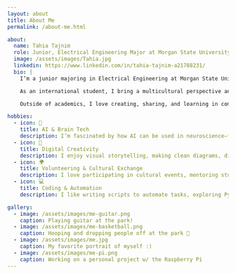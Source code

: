 ```yaml
---
layout: about
title: About Me
permalink: /about-me.html

about:
  name: Tahia Tajnim
  role: Junior, Electrical Engineering Major at Morgan State University
  image: /assets/images/Tahia.jpg
  linkedin: https://www.linkedin.com/in/tahia-tajnim-a21788231/
  bio: |
    I’m a junior majoring in Electrical Engineering at Morgan State University, passionate about the intersection of artificial intelligence, embedded systems, and social impact. My current research focuses on building AI-driven tools to improve flight delay predictions for climate-resilient air travel.

    As an international student, I bring a multicultural perspective and a deep sense of resilience to my work. I enjoy blending logic with creativity—whether it’s through coding projects, collaborative teamwork, or outreach.

    Outside of academics, I love creating, sharing, and learning in community-focused spaces—always curious, always building.

hobbies:
  - icon: 🧠
    title: AI & Brain Tech
    description: I’m fascinated by how AI can be used in neuroscience—from EEG signal analysis to emotion detection and mental health support.
  - icon: 🧵
    title: Digital Creativity
    description: I enjoy visual storytelling, making clean diagrams, digital journaling, and crafting aesthetic presentations and lab reports.
  - icon: 🌍
    title: Volunteering & Cultural Exchange
    description: I love participating in cultural events, mentoring students from underrepresented backgrounds, and giving back through academic outreach.
  - icon: 💻
    title: Coding & Automation
    description: I like writing scripts to automate tasks, exploring Python libraries, and experimenting with tools like GitHub and Jupyter.

gallery:
  - image: /assets/images/me-guitar.png
    caption: Playing guitar at the park!
  - image: /assets/images/me-basketball.png
    caption: Hooping and dropping people off at the park 🏀
  - image: /assets/images/me.jpg
    caption: My favorite portrait of myself :)
  - image: /assets/images/me-pi.png
    caption: Working on a personal project w/ the Raspberry Pi
---
```

